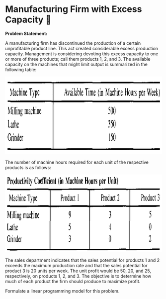 # Manufacturing Firm with Excess Capacity 🏢

**Problem Statement:**

A manufacturing firm has discontinued the production of a certain unprofitable product line. This act created considerable excess production capacity. Management is considering devoting this excess capacity to one or more of three products; call them products $1$, $2$, and $3$. The available capacity on the machines that might limit output is summarized in the following table:

<p align="center">
  <img width="700" height="250" src="https://github.com/Pegah-Ardehkhani/Optimization-Problems-and-Solutions/blob/main/22.%20Manufacturing%20Firm%20with%20Excess%20Capacity/Table%203.1.13.1.PNG">
</p>

The number of machine hours required for each unit of the respective products is as follows:

<p align="center">
  <img width="700" height="250" src="https://github.com/Pegah-Ardehkhani/Optimization-Problems-and-Solutions/blob/main/22.%20Manufacturing%20Firm%20with%20Excess%20Capacity/Table%203.1.13.2.PNG">
</p>

The sales department indicates that the sales potential for products $1$ and $2$ exceeds the maximum production rate and that the sales potential for product $3$ is $20$ units per week. The unit profit would be $50$, $20$, and $25$, respectively, on products $1$, $2$, and $3$. The objective is to determine how much of each product the firm should produce to maximize profit.

Formulate a linear programming model for this problem.
